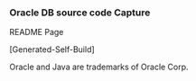 
### Oracle DB source code Capture

README Page

[Generated-Self-Build]

Oracle and Java are trademarks of Oracle Corp.

